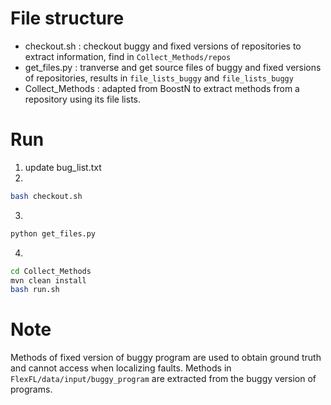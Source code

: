# File structure
- checkout.sh  : checkout buggy and fixed versions of repositories to extract information, find in `Collect_Methods/repos`
- get_files.py : tranverse and get source files of buggy and fixed versions of repositories, results in `file_lists_buggy` and `file_lists_buggy`
- Collect_Methods : adapted from BoostN to extract methods from a repository using its file lists.

# Run
1. update bug_list.txt
2. 
```bash
bash checkout.sh
```
3. 
```bash
python get_files.py
```
4. 
```bash
cd Collect_Methods
mvn clean install
bash run.sh
```

# Note
Methods of fixed version of buggy program are used to obtain ground truth and cannot access when localizing faults. Methods in `FlexFL/data/input/buggy_program` are extracted from the buggy version of programs.